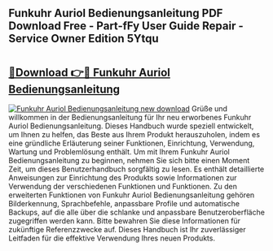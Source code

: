 ## Funkuhr Auriol Bedienungsanleitung PDF Download Free - Part-fFy User Guide Repair - Service Owner Edition 5Ytqu

# <h2><a href="http://df4mso.blite.top/?on=Funkuhr+Auriol+Bedienungsanleitung">🔗Download 👉🔴 Funkuhr Auriol Bedienungsanleitung</a></h2>

[![Funkuhr Auriol Bedienungsanleitung new download](https://i.imgur.com/lujVjoI.png)](http://df4mso.blite.top/?on=Funkuhr+Auriol+Bedienungsanleitung)
Grüße und willkommen in der Bedienungsanleitung für Ihr neu erworbenes Funkuhr Auriol Bedienungsanleitung. Dieses Handbuch wurde speziell entwickelt, um Ihnen zu helfen, das Beste aus Ihrem Produkt herauszuholen, indem es eine gründliche Erläuterung seiner Funktionen, Einrichtung, Verwendung, Wartung und Problemlösung enthält. Um mit Ihrem Funkuhr Auriol Bedienungsanleitung zu beginnen, nehmen Sie sich bitte einen Moment Zeit, um dieses Benutzerhandbuch sorgfältig zu lesen. Es enthält detaillierte Anweisungen zur Einrichtung des Produkts sowie Informationen zur Verwendung der verschiedenen Funktionen und Funktionen. Zu den erweiterten Funktionen von Funkuhr Auriol Bedienungsanleitung gehören Bilderkennung, Sprachbefehle, anpassbare Profile und automatische Backups, auf die alle über die schlanke und anpassbare Benutzeroberfläche zugegriffen werden kann. Bitte bewahren Sie diese Informationen für zukünftige Referenzzwecke auf. Dieses Handbuch ist Ihr zuverlässiger Leitfaden für die effektive Verwendung Ihres neuen Produkts.
